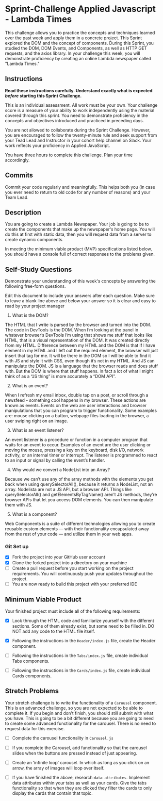 # Sprint-Challenge Applied Javascript - Lambda Times

This challenge allows you to practice the concepts and techniques learned over the past week and apply them in a concrete project. This Sprint explored the DOM and the concept of components. During this Sprint, you studied the DOM, DOM Events, and Components, as well as HTTP GET requests, and the axios library. In your challenge this week, you will demonstrate proficiency by creating an online Lambda newspaper called "Lambda Times."

## Instructions

**Read these instructions carefully. Understand exactly what is expected _before_ starting this Sprint Challenge.**

This is an individual assessment. All work must be your own. Your challenge score is a measure of your ability to work independently using the material covered through this sprint. You need to demonstrate proficiency in the concepts and objectives introduced and practiced in preceding days.

You are not allowed to collaborate during the Sprint Challenge. However, you are encouraged to follow the twenty-minute rule and seek support from your Tead Lead and Instructor in your cohort help channel on Slack. Your work reflects your proficiency in Applied JavaScript.

You have three hours to complete this challenge. Plan your time accordingly.

## Commits

Commit your code regularly and meaningfully. This helps both you (in case you ever need to return to old code for any number of reasons) and your Team Lead.

## Description

You are going to create a Lambda Newspaper. Your job is going to be to create the components that make up the newspaper's home page. You will do this at first with static data, then you will request data from a server to create dynamic components.

In meeting the minimum viable product (MVP) specifications listed below, you should have a console full of correct responses to the problems given.

## Self-Study Questions

Demonstrate your understanding of this week's concepts by answering the following free-form questions.

Edit this document to include your answers after each question. Make sure to leave a blank line above and below your answer so it is clear and easy to read by your project manager

1. What is the DOM?

  The HTML that I write is parsed by the browser and turned into the DOM. The code in DevTools is the DOM. When I’m looking at the panel in whatever browser’s DevTools I’m using that shows me stuff that looks like HTML, that is a visual representation of the DOM. It was created directly from my HTML. Difference between my HTML and the DOM is that if I have <table> element in my HTML and I left out the required <tbody> element, the browser will just insert that tag for me. It will be there in the DOM so I will be able to find it with JS and style it with CSS, even though it’s not in my HTML. And JS can manipulate the DOM. JS is a language that the browser reads and does stuff with. But the DOM is where that stuff happens. In fact a lot of what I might think of as a “JS thing” is more accurately a “DOM API”.

2. What is an event?

  When I refresh my email inbox, double tap on a post, or scroll through a newsfeed - something cool happens in my browser. These actions are known as events. Events on the web are user interactions and browser manipulations that you can program to trigger functionality. Some examples are: mouse clicking on a button, webpage files loading in the browser, a user swiping right on an image. 

3. What is an event listener?

  An event listener is a procedure or function in a computer program that waits for an event to occur. Examples of an event are the user clicking or moving the mouse, pressing a key on the keyboard, disk I/O, network activity, or an internal timer or interrupt. The listener is programmed to react to an input or signal by calling the event’s handler.  

4. Why would we convert a NodeList into an Array?

  Because we can’t use any of the array methods with the elements you get back when using querySelectorAll(), because it returns a NodeList, not an array. Nodelista are not a JS API, but a browser API. Things like querySelectorAll() and getElementsByTagName() aren’t JS methods, they’re browser APIs that let you access DOM elements. You can then manipulate them with JS. 

5. What is a component?

  Web Components is a suite of different technologies allowing you to create reusable custom elements — with their functionality encapsulated away from the rest of your code — and utilize them in your web apps. 

### Git Set up

* [X] Fork the project into your GitHub user account
* [X] Clone the forked project into a directory on your machine
* [ ] Create a pull request before you start working on the project requirements.  You will continuously push your updates throughout the project.
* [ ] You are now ready to build this project with your preferred IDE

## Minimum Viable Product

Your finished project must include all of the following requirements:

* [X] Look through the HTML code and familiarize yourself with the different sections. Some of them already exist, but some need to be filled in. DO NOT add any code to the HTML file itself.

* [X] Following the instructions in the `Header/index.js` file, create the Header component. 

* [ ] Following the instructions in the `Tabs/index.js` file, create individual Tabs components.

* [ ] Following the instructions in the `Cards/index.js` file, create individual Cards components.

## Stretch Problems

Your stretch challenge is to write the functionality of a `Carousel` component. This is an advanced challenge, so you are not expected to be able to complete it. If you begin and don't finish, you should still submit with what you have. This is going to be a bit different because you are going to need to create some advanced functionality for the carousel. There is no need to request data for this exercise.

* [ ] Complete the carousel functionality in `Carousel.js`

* [ ] If you complete the Carousel, add functionality so that the carousel slides when the buttons are pressed instead of just appearing.

* [ ] Create an 'infinite loop' carousel. In which as long as you click on an arrow, the array of images will loop over itself.

* [ ] If you have finished the above, research `data attributes`. Implement data attributes within your tabs as well as your cards. Give the tabs functionality so that when they are clicked they filter the cards to only display the cards that contain that topic.
